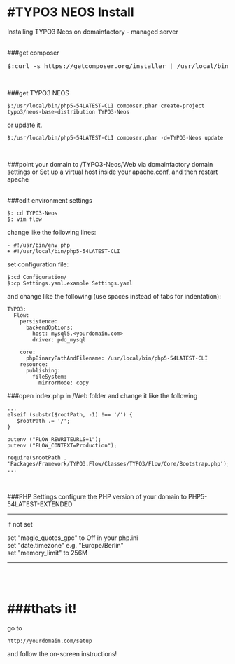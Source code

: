 #TYPO3 NEOS Install
====

Installing TYPO3 Neos on domainfactory - managed server

<br/>
###get composer
<pre>$:curl -s https://getcomposer.org/installer | /usr/local/bin/php5-54LATEST-CLI
</pre>
<br/>

###get TYPO3 NEOS
```
$:/usr/local/bin/php5-54LATEST-CLI composer.phar create-project typo3/neos-base-distribution TYPO3-Neos
```
or update it.

```
$:/usr/local/bin/php5-54LATEST-CLI composer.phar -d=TYPO3-Neos update
```
<br/>

###point your domain to /TYPO3-Neos/Web via domainfactory domain settings
or Set up a virtual host inside your apache.conf, and then restart apache

<br/>
###edit environment settings

```
$: cd TYPO3-Neos
$: vim flow
```

change like the following lines:

```
- #!/usr/bin/env php
+ #!/usr/local/bin/php5-54LATEST-CLI
```

set configuration file:

```
$:cd Configuration/
$:cp Settings.yaml.example Settings.yaml
```
and change like the following (use spaces instead of tabs for indentation):

```
TYPO3:
  Flow:
    persistence:
      backendOptions:
        host: mysql5.<yourdomain.com>
        driver: pdo_mysql

    core:
      phpBinaryPathAndFilename: /usr/local/bin/php5-54LATEST-CLI
    resource:
      publishing:
        fileSystem:
          mirrorMode: copy
```

###open index.php in /Web folder
and change it like the following

```
...
elseif (substr($rootPath, -1) !== '/') {
   $rootPath .= '/';
}
 
putenv ("FLOW_REWRITEURLS=1");
putenv ("FLOW_CONTEXT=Production");
 
require($rootPath . 'Packages/Framework/TYPO3.Flow/Classes/TYPO3/Flow/Core/Bootstrap.php');
... 
```

<br/>

###PHP Settings
configure the PHP version of your domain to PHP5-54LATEST-EXTENDED 
___
if not set

set "magic_quotes_gpc" to Off in your php.ini <br>
set "date.timezone" e.g. "Europe/Berlin" <br>
set "memory_limit" to 256M
____

<br/><br/>

###thats it!
========
go to

```
http://yourdomain.com/setup 
```
and follow the on-screen instructions!
